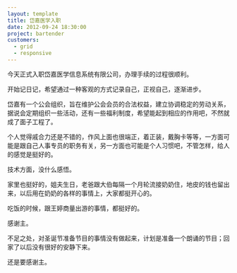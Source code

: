 ```yaml
---
layout: template
title: 岱嘉医学入职
date: 2012-09-24 18:30:00
project: bartender
customers:
  - grid
  - responsive
---
```

今天正式入职岱嘉医学信息系统有限公司，办理手续的过程很顺利。  

开始记日记，希望通过一种客观的方式记录自己，正视自己，逐渐进步。  

岱嘉有一个公会组织，旨在维护公会会员的合法权益，建立协调稳定的劳动关系，据说会定期组织一些活动，还有一些福利制度，希望能起到相应的作用吧，不然就成了面子工程了。  

个人觉得戚合力还是不错的，作风上面也很端正，着正装，戴胸卡等等，一方面可能是跟自己人事专员的职务有关，另一方面也可能是个人习惯吧，不管怎样，给人的感觉是挺好的。  

技术方面，没什么感悟。  

家里也挺好的，姐夫生日，老爸跟大伯每隔一个月轮流接奶奶住，地皮的钱也留出来，以后用在奶奶的各样的事情上，大家都挺开心的。  

吃饭的时候，跟王婷商量出游的事情，都挺好的。  

感谢主。  

不足之处，对圣诞节准备节目的事情没有做起来，计划是准备一个朗诵的节目；回家了以后没有很好的安静下来。  

还是要感谢主。  
